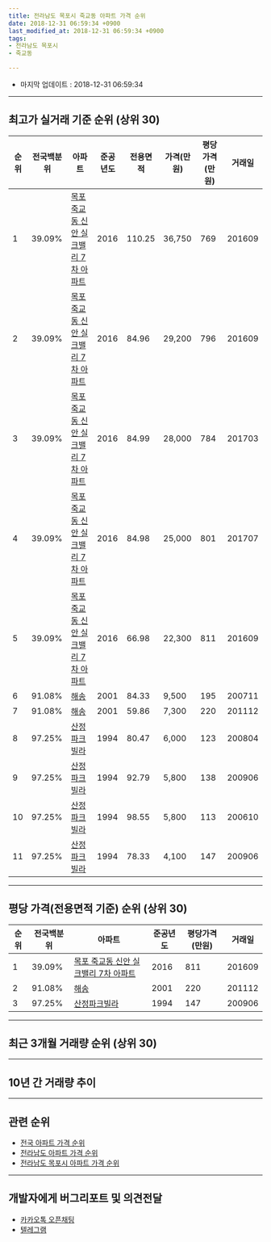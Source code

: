 ```yaml
---
title: 전라남도 목포시 죽교동 아파트 가격 순위
date: 2018-12-31 06:59:34 +0900
last_modified_at: 2018-12-31 06:59:34 +0900
tags:
- 전라남도 목포시
- 죽교동

---
```


* 마지막 업데이트 : 2018-12-31 06:59:34

---

## 최고가 실거래 기준 순위 (상위 30)


|순위|전국백분위|아파트|준공년도|전용면적|가격(만원)|평당가격(만원)|거래일|
|---|---|---|---|---|---|---|---|
|1|39.09%|[목포 죽교동 신안 실크밸리 7차 아파트](https://search.naver.com/search.naver?query=%EC%A0%84%EB%9D%BC%EB%82%A8%EB%8F%84+%EB%AA%A9%ED%8F%AC%EC%8B%9C+%EC%A3%BD%EA%B5%90%EB%8F%99+%EB%AA%A9%ED%8F%AC+%EC%A3%BD%EA%B5%90%EB%8F%99+%EC%8B%A0%EC%95%88+%EC%8B%A4%ED%81%AC%EB%B0%B8%EB%A6%AC+7%EC%B0%A8+%EC%95%84%ED%8C%8C%ED%8A%B8)|2016|110.25|36,750|769|201609|
|2|39.09%|[목포 죽교동 신안 실크밸리 7차 아파트](https://search.naver.com/search.naver?query=%EC%A0%84%EB%9D%BC%EB%82%A8%EB%8F%84+%EB%AA%A9%ED%8F%AC%EC%8B%9C+%EC%A3%BD%EA%B5%90%EB%8F%99+%EB%AA%A9%ED%8F%AC+%EC%A3%BD%EA%B5%90%EB%8F%99+%EC%8B%A0%EC%95%88+%EC%8B%A4%ED%81%AC%EB%B0%B8%EB%A6%AC+7%EC%B0%A8+%EC%95%84%ED%8C%8C%ED%8A%B8)|2016|84.96|29,200|796|201609|
|3|39.09%|[목포 죽교동 신안 실크밸리 7차 아파트](https://search.naver.com/search.naver?query=%EC%A0%84%EB%9D%BC%EB%82%A8%EB%8F%84+%EB%AA%A9%ED%8F%AC%EC%8B%9C+%EC%A3%BD%EA%B5%90%EB%8F%99+%EB%AA%A9%ED%8F%AC+%EC%A3%BD%EA%B5%90%EB%8F%99+%EC%8B%A0%EC%95%88+%EC%8B%A4%ED%81%AC%EB%B0%B8%EB%A6%AC+7%EC%B0%A8+%EC%95%84%ED%8C%8C%ED%8A%B8)|2016|84.99|28,000|784|201703|
|4|39.09%|[목포 죽교동 신안 실크밸리 7차 아파트](https://search.naver.com/search.naver?query=%EC%A0%84%EB%9D%BC%EB%82%A8%EB%8F%84+%EB%AA%A9%ED%8F%AC%EC%8B%9C+%EC%A3%BD%EA%B5%90%EB%8F%99+%EB%AA%A9%ED%8F%AC+%EC%A3%BD%EA%B5%90%EB%8F%99+%EC%8B%A0%EC%95%88+%EC%8B%A4%ED%81%AC%EB%B0%B8%EB%A6%AC+7%EC%B0%A8+%EC%95%84%ED%8C%8C%ED%8A%B8)|2016|84.98|25,000|801|201707|
|5|39.09%|[목포 죽교동 신안 실크밸리 7차 아파트](https://search.naver.com/search.naver?query=%EC%A0%84%EB%9D%BC%EB%82%A8%EB%8F%84+%EB%AA%A9%ED%8F%AC%EC%8B%9C+%EC%A3%BD%EA%B5%90%EB%8F%99+%EB%AA%A9%ED%8F%AC+%EC%A3%BD%EA%B5%90%EB%8F%99+%EC%8B%A0%EC%95%88+%EC%8B%A4%ED%81%AC%EB%B0%B8%EB%A6%AC+7%EC%B0%A8+%EC%95%84%ED%8C%8C%ED%8A%B8)|2016|66.98|22,300|811|201609|
|6|91.08%|[해송](https://search.naver.com/search.naver?query=%EC%A0%84%EB%9D%BC%EB%82%A8%EB%8F%84+%EB%AA%A9%ED%8F%AC%EC%8B%9C+%EC%A3%BD%EA%B5%90%EB%8F%99+%ED%95%B4%EC%86%A1)|2001|84.33|9,500|195|200711|
|7|91.08%|[해송](https://search.naver.com/search.naver?query=%EC%A0%84%EB%9D%BC%EB%82%A8%EB%8F%84+%EB%AA%A9%ED%8F%AC%EC%8B%9C+%EC%A3%BD%EA%B5%90%EB%8F%99+%ED%95%B4%EC%86%A1)|2001|59.86|7,300|220|201112|
|8|97.25%|[산정파크빌라](https://search.naver.com/search.naver?query=%EC%A0%84%EB%9D%BC%EB%82%A8%EB%8F%84+%EB%AA%A9%ED%8F%AC%EC%8B%9C+%EC%A3%BD%EA%B5%90%EB%8F%99+%EC%82%B0%EC%A0%95%ED%8C%8C%ED%81%AC%EB%B9%8C%EB%9D%BC)|1994|80.47|6,000|123|200804|
|9|97.25%|[산정파크빌라](https://search.naver.com/search.naver?query=%EC%A0%84%EB%9D%BC%EB%82%A8%EB%8F%84+%EB%AA%A9%ED%8F%AC%EC%8B%9C+%EC%A3%BD%EA%B5%90%EB%8F%99+%EC%82%B0%EC%A0%95%ED%8C%8C%ED%81%AC%EB%B9%8C%EB%9D%BC)|1994|92.79|5,800|138|200906|
|10|97.25%|[산정파크빌라](https://search.naver.com/search.naver?query=%EC%A0%84%EB%9D%BC%EB%82%A8%EB%8F%84+%EB%AA%A9%ED%8F%AC%EC%8B%9C+%EC%A3%BD%EA%B5%90%EB%8F%99+%EC%82%B0%EC%A0%95%ED%8C%8C%ED%81%AC%EB%B9%8C%EB%9D%BC)|1994|98.55|5,800|113|200610|
|11|97.25%|[산정파크빌라](https://search.naver.com/search.naver?query=%EC%A0%84%EB%9D%BC%EB%82%A8%EB%8F%84+%EB%AA%A9%ED%8F%AC%EC%8B%9C+%EC%A3%BD%EA%B5%90%EB%8F%99+%EC%82%B0%EC%A0%95%ED%8C%8C%ED%81%AC%EB%B9%8C%EB%9D%BC)|1994|78.33|4,100|147|200906|


---

## 평당 가격(전용면적 기준) 순위 (상위 30)


|순위|전국백분위|아파트|준공년도|평당가격(만원)|거래일|
|---|---|---|---|---|---|
|1|39.09%|[목포 죽교동 신안 실크밸리 7차 아파트](https://search.naver.com/search.naver?query=%EC%A0%84%EB%9D%BC%EB%82%A8%EB%8F%84+%EB%AA%A9%ED%8F%AC%EC%8B%9C+%EC%A3%BD%EA%B5%90%EB%8F%99+%EB%AA%A9%ED%8F%AC+%EC%A3%BD%EA%B5%90%EB%8F%99+%EC%8B%A0%EC%95%88+%EC%8B%A4%ED%81%AC%EB%B0%B8%EB%A6%AC+7%EC%B0%A8+%EC%95%84%ED%8C%8C%ED%8A%B8)|2016|811|201609|
|2|91.08%|[해송](https://search.naver.com/search.naver?query=%EC%A0%84%EB%9D%BC%EB%82%A8%EB%8F%84+%EB%AA%A9%ED%8F%AC%EC%8B%9C+%EC%A3%BD%EA%B5%90%EB%8F%99+%ED%95%B4%EC%86%A1)|2001|220|201112|
|3|97.25%|[산정파크빌라](https://search.naver.com/search.naver?query=%EC%A0%84%EB%9D%BC%EB%82%A8%EB%8F%84+%EB%AA%A9%ED%8F%AC%EC%8B%9C+%EC%A3%BD%EA%B5%90%EB%8F%99+%EC%82%B0%EC%A0%95%ED%8C%8C%ED%81%AC%EB%B9%8C%EB%9D%BC)|1994|147|200906|


---

## 최근 3개월 거래량 순위 (상위 30)


<div style="width:100%;">
    <canvas id="deal_count_ranking" height="250"></canvas>
</div>


<script>
new Chart(document.getElementById("deal_count_ranking"), {
    type: 'horizontalBar',
    data: {
        labels: ['목포 죽교동 신안 실크밸리 7차 아파트'],
        datasets: [{
            label: '실거래 수',
            data: [6],
            borderColor: "rgba(255, 0, 128, 1)",
            backgroundColor: "rgba(255, 0, 128, 0.5)",
            fill: false,
        }]
    },
    options: {
        responsive: true,
        title: {
            display: true,
            text: '최근 3개월 거래량 순위'
        },
        tooltips: {
            mode: 'index',
            intersect: false,
            callbacks: {
                title: function(tooltipItems, data) {
                    return "실거래 수:";
                },
                label: function(tooltipItem, data) {
                    return data.labels[tooltipItem.index] + ": " + tooltipItem.xLabel;
                }
            }
        },
        hover: {
            mode: 'nearest',
            intersect: true
        },
        scales: {
            xAxes: [{
                display: true,
                scaleLabel: {
                    display: true,
                    labelString: '실거래 수'
                },
                ticks: {
                    suggestedMin: 0,
                }
            }],
            yAxes: [{
                display: true,
                ticks: {
                    autoSkip: false,
                    callback: function(value, index, values) {
                        if (value.length > 15)
                            return value.substr(0, 13) + "...";
                        else
                            return value;
                    }
                },
                scaleLabel: {
                    display: false,
                }
            }]
        }
    }
});

</script>


---

## 10년 간 거래량 추이


<div style="width:100%;">
    <canvas id="deal_progress" height="250"></canvas>
</div>

<script>
new Chart(document.getElementById("deal_progress"), {
    type: 'line',
    data: {
        labels: ['200812','200901','200902','200903','200904','200905','200906','200907','200908','200909','200910','200911','200912','201001','201002','201003','201004','201005','201006','201007','201008','201009','201010','201011','201012','201101','201102','201103','201104','201105','201106','201107','201108','201109','201110','201111','201112','201201','201202','201203','201204','201205','201206','201207','201208','201209','201210','201211','201212','201301','201302','201303','201304','201305','201306','201307','201308','201309','201310','201311','201312','201401','201402','201403','201404','201405','201406','201407','201408','201409','201410','201411','201412','201501','201502','201503','201504','201505','201506','201507','201508','201509','201510','201511','201512','201601','201602','201603','201604','201605','201606','201607','201608','201609','201610','201611','201612','201701','201702','201703','201704','201705','201706','201707','201708','201709','201710','201711','201712','201801','201802','201803','201804','201805','201806','201807','201808','201809','201810','201811','201812'],
        datasets: [{
            label: '실거래 수',
            pointRadius: 1,
            data: [0, 0, 0, 2, 0, 0, 2, 1, 1, 0, 2, 1, 1, 1, 0, 1, 0, 0, 1, 1, 1, 0, 0, 1, 0, 0, 3, 0, 1, 0, 1, 1, 0, 1, 0, 1, 1, 0, 0, 0, 1, 1, 0, 1, 1, 1, 0, 1, 1, 0, 0, 1, 0, 0, 1, 0, 0, 0, 0, 0, 0, 1, 1, 0, 0, 0, 0, 0, 0, 0, 0, 0, 0, 0, 0, 1, 0, 0, 0, 0, 1, 0, 0, 0, 0, 0, 0, 0, 2, 0, 1, 1, 1, 5, 3, 2, 2, 1, 2, 3, 3, 3, 2, 2, 3, 1, 2, 4, 5, 6, 1, 4, 1, 3, 6, 6, 3, 0, 2, 4, 0],
            borderColor: "rgba(255, 201, 14, 1)",
            backgroundColor: "rgba(255, 201, 14, 0.5)",
            fill: true,
        }]
    },
    options: {
        responsive: true,
        title: {
            display: true,
            text: '10년간 거래량 추이'
        },
        tooltips: {
            mode: 'index',
            intersect: false,
        },
        hover: {
            mode: 'nearest',
            intersect: true
        },
        scales: {
            xAxes: [{
                display: true,
                scaleLabel: {
                    display: true,
                    labelString: '년/월'
                }
            }],
            yAxes: [{
                display: true,
                ticks: {
                    suggestedMin: 0,
                },
                scaleLabel: {
                    display: true,
                    labelString: '실거래 수'
                }
            }]
        }
    }
});

</script>


---

## 관련 순위

- [전국 아파트 가격 순위](https://inasie.github.io/apt-ranking/전국)
- [전라남도 아파트 가격 순위](https://inasie.github.io/apt-ranking/전라남도)
- [전라남도 목포시 아파트 가격 순위](https://inasie.github.io/apt-ranking/전라남도-목포시)


---

## 개발자에게 버그리포트 및 의견전달

- [카카오톡 오픈채팅](https://open.kakao.com/o/gLJUAP4)
- [텔레그램](https://t.me/inasie)

